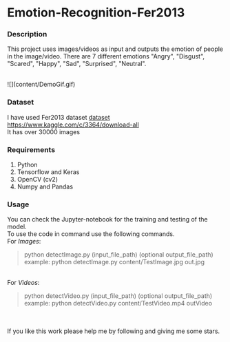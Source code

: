 # Emotion-Recognition-Fer2013

### Description
This project uses images/videos as input and outputs the emotion of people in the image/video. There are 7 different emotions "Angry", "Disgust", "Scared", "Happy", "Sad", "Surprised", "Neutral".

<br>
![](content/DemoGif.gif)

### Dataset
I have used Fer2013 dataset [dataset](https://www.kaggle.com/c/3364/download-all) https://www.kaggle.com/c/3364/download-all
<br>It has over 30000 images

### Requirements
1. Python
2. Tensorflow and Keras
3. OpenCV (cv2)
4. Numpy and Pandas

### Usage
You can check the Jupyter-notebook for the training and testing of the model.<br>
To use the code in command use the following commands.
<br> For *Images*:
> python detectImage.py (input_file_path) (optional output_file_path)
example: python detectImage.py content/TestImage.jpg out.jpg

<br> For *Videos*:
> python detectVideo.py (input_file_path) (optional output_file_path)
example: python detectVideo.py content/TestVideo.mp4 outVideo

<br>
<br>
If you like this work please help me by following and giving me some stars.


